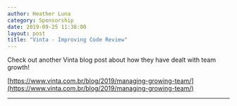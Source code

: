 ```yaml
---
author: Heather Luna
category: Sponsorship
date: 2019-09-25 11:38:00
layout: post
title: "Vinta - Improving Code Review"
---
```


Check out another Vinta blog post about how they have dealt with team growth!

[https://www.vinta.com.br/blog/2019/managing-growing-team/](https://www.vinta.com.br/blog/2019/managing-growing-team/)

---
